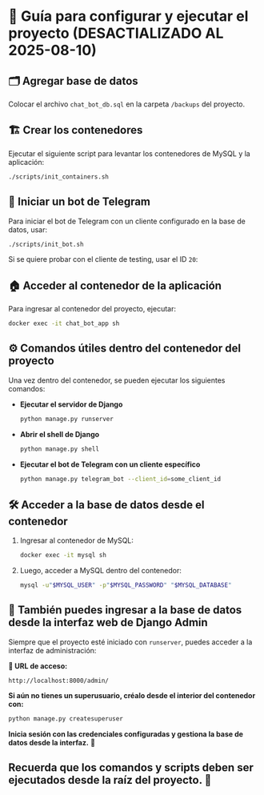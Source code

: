 # 📌 Guía para configurar y ejecutar el proyecto (DESACTIALIZADO AL 2025-08-10)

## 🗂️ Agregar base de datos
Colocar el archivo `chat_bot_db.sql` en la carpeta `/backups` del proyecto.

## 🏗️ Crear los contenedores
Ejecutar el siguiente script para levantar los contenedores de MySQL y la aplicación:

```sh
./scripts/init_containers.sh
```

## 🤖 Iniciar un bot de Telegram  
Para iniciar el bot de Telegram con un cliente configurado en la base de datos, usar:

```sh
./scripts/init_bot.sh
```

Si se quiere probar con el cliente de testing, usar el ID `20`:

## 🏠 Acceder al contenedor de la aplicación  
Para ingresar al contenedor del proyecto, ejecutar:  

```sh
docker exec -it chat_bot_app sh
```

## ⚙️ Comandos útiles dentro del contenedor del proyecto  
Una vez dentro del contenedor, se pueden ejecutar los siguientes comandos:

- **Ejecutar el servidor de Django**  
  ```sh
  python manage.py runserver
  ```

- **Abrir el shell de Django**  
  ```sh
  python manage.py shell
  ```

- **Ejecutar el bot de Telegram con un cliente específico**  
  ```sh
  python manage.py telegram_bot --client_id=some_client_id
  ```

## 🛠️ Acceder a la base de datos desde el contenedor
1. Ingresar al contenedor de MySQL:  
   ```sh
   docker exec -it mysql sh
   ```
2. Luego, acceder a MySQL dentro del contenedor:  
   ```sh
   mysql -u"$MYSQL_USER" -p"$MYSQL_PASSWORD" "$MYSQL_DATABASE"
   ```

## 📌 También puedes ingresar a la base de datos desde la interfaz web de Django Admin  
Siempre que el proyecto esté iniciado con `runserver`, puedes acceder a la interfaz de administración:

**🔗 URL de acceso:**  
```
http://localhost:8000/admin/
```

**Si aún no tienes un superusuario, créalo desde el interior del contenedor con:**  

```sh
python manage.py createsuperuser
```

**Inicia sesión con las credenciales configuradas y gestiona la base de datos desde la interfaz.** 🚀

## Recuerda que los comandos y scripts deben ser ejecutados desde la raíz del proyecto. 💭
